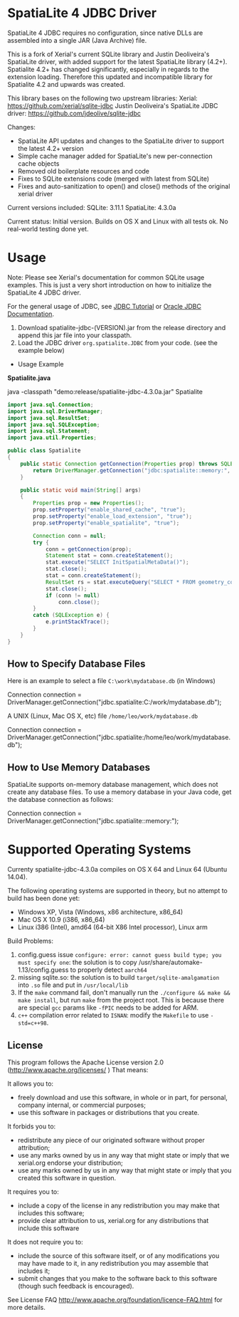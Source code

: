 SpatiaLite 4 JDBC Driver
==================

SpatiaLite 4 JDBC requires no configuration, since native DLLs are assembled into a single JAR (Java Archive) file.

This is a fork of Xerial's current SQLite library and Justin Deoliveira's SpatiaLite driver, with added support for the latest SpatiaLite library (4.2+).
Spatialite 4.2+ has changed significantly, especially in regards to the extension loading. Therefore this updated and incompatible library for Spatialite 4.2 and upwards was created.

This library bases on the following two upstream libraries:
Xerial: https://github.com/xerial/sqlite-jdbc
Justin Deoliveira's SpatiaLite JDBC driver: https://github.com/jdeolive/sqlite-jdbc

Changes:
- SpatiaLite API updates and changes to the SpatiaLite driver to support the latest 4.2+ version
- Simple cache manager added for SpatiaLite's new per-connection cache objects
- Removed old boilerplate resources and code
- Fixes to SQLite extensions code (merged with latest from SQLite)
- Fixes and auto-sanitization to open() and close() methods of the original xerial driver

Current versions included:
SQLite: 3.11.1
SpatiaLite: 4.3.0a

Current status: Initial version. Builds on OS X and Linux with all tests ok. No real-world testing done yet.

Usage
============

Note: Please see Xerial's documentation for common SQLite usage examples. This is just a very short introduction on how to initialize the SpatiaLite 4 JDBC driver.

For the general usage of JDBC, see [JDBC Tutorial](http://docs.oracle.com/javase/tutorial/jdbc/index.html) or [Oracle JDBC Documentation](http://www.oracle.com/technetwork/java/javase/tech/index-jsp-136101.html).

1.  Download spatialite-jdbc-(VERSION).jar from the release directory and append this jar file into your classpath.
2.  Load the JDBC driver `org.spatialite.JDBC` from your code. (see the example below)

* Usage Example  

**Spatialite.java**

java -classpath "demo:release/spatialite-jdbc-4.3.0a.jar" Spatialite


```java
import java.sql.Connection;
import java.sql.DriverManager;
import java.sql.ResultSet;
import java.sql.SQLException;
import java.sql.Statement;
import java.util.Properties;

public class Spatialite
{
    public static Connection getConnection(Properties prop) throws SQLException {
        return DriverManager.getConnection("jdbc:spatialite::memory:", prop);
    }

	public static void main(String[] args)
	{
        Properties prop = new Properties();
        prop.setProperty("enable_shared_cache", "true");
        prop.setProperty("enable_load_extension", "true");
        prop.setProperty("enable_spatialite", "true");

        Connection conn = null;
        try {
            conn = getConnection(prop);
            Statement stat = conn.createStatement();
            stat.execute("SELECT InitSpatialMetaData()");
            stat.close();
            stat = conn.createStatement();
            ResultSet rs = stat.executeQuery("SELECT * FROM geometry_columns");
            stat.close();
            if (conn != null)
                conn.close();
        }
        catch (SQLException e) {
            e.printStackTrace();
        }
	}
}
```    


How to Specify Database Files
-----------------------------

Here is an example to select a file `C:\work\mydatabase.db` (in Windows)

Connection connection = DriverManager.getConnection("jdbc.spatialite:C:/work/mydatabase.db");

A UNIX (Linux, Mac OS X, etc) file `/home/leo/work/mydatabase.db`

Connection connection = DriverManager.getConnection("jdbc.spatialite:/home/leo/work/mydatabase.db");


How to Use Memory Databases
---------------------------
SpatiaLite supports on-memory database management, which does not create any database files.
To use a memory database in your Java code, get the database connection as follows:

Connection connection = DriverManager.getConnection("jdbc.spatialite::memory:");

Supported Operating Systems
===========================

Currenty spatialite-jdbc-4.3.0a compiles on OS X 64 and Linux 64 (Ubuntu 14.04).

The following operating systems are supported in theory, but no attempt to build has been done yet:

*   Windows XP, Vista (Windows, x86 architecture, x86_64)
*   Mac OS X 10.9 (i386, x86_64)
*   Linux i386 (Intel), amd64 (64-bit X86 Intel processor), Linux arm

Build Problems:
1. config.guess issue `configure: error: cannot guess build type; you must specify one`: the solution is to copy /usr/share/automake-1.13/config.guess to properly detect `aarch64`
2. missing sqlite.so: the solution is to build `target/sqlite-amalgamation` into `.so` file and put in `/usr/local/lib`
3. If the `make` command fail, don't manually run the `./configure && make && make install`, but run `make` from the project root. This is because there are special `gcc` params like `-fPIC` needs to be added for ARM.
4. `c++` compilation error related to `ISNAN`: modify the `Makefile` to use `-std=c++98`.

License
-------
This program follows the Apache License version 2.0 (<http://www.apache.org/licenses/> ) That means:

It allows you to:

*   freely download and use this software, in whole or in part, for personal, company internal, or commercial purposes;
*   use this software in packages or distributions that you create.

It forbids you to:

*   redistribute any piece of our originated software without proper attribution;
*   use any marks owned by us in any way that might state or imply that we xerial.org endorse your distribution;
*   use any marks owned by us in any way that might state or imply that you created this software in question.

It requires you to:

*   include a copy of the license in any redistribution you may make that includes this software;
*   provide clear attribution to us, xerial.org for any distributions that include this software

It does not require you to:

*   include the source of this software itself, or of any modifications you may have
made to it, in any redistribution you may assemble that includes it;
*   submit changes that you make to the software back to this software (though such feedback is encouraged).

See License FAQ <http://www.apache.org/foundation/licence-FAQ.html> for more details.

